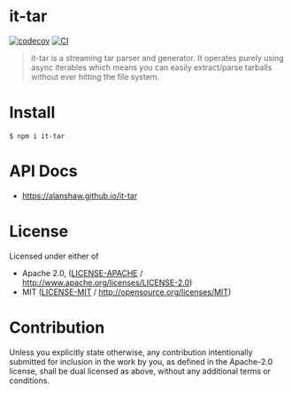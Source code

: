 # it-tar

[![codecov](https://img.shields.io/codecov/c/github/alanshaw/it-tar.svg?style=flat-square)](https://codecov.io/gh/alanshaw/it-tar)
[![CI](https://img.shields.io/github/actions/workflow/status/alanshaw/it-tar/js-test-and-release.yml?branch=master\&style=flat-square)](https://github.com/alanshaw/it-tar/actions/workflows/js-test-and-release.yml?query=branch%3Amaster)

> it-tar is a streaming tar parser and generator. It operates purely using async iterables which means you can easily extract/parse tarballs without ever hitting the file system.

# Install

```console
$ npm i it-tar
```

# API Docs

- <https://alanshaw.github.io/it-tar>

# License

Licensed under either of

- Apache 2.0, ([LICENSE-APACHE](LICENSE-APACHE) / <http://www.apache.org/licenses/LICENSE-2.0>)
- MIT ([LICENSE-MIT](LICENSE-MIT) / <http://opensource.org/licenses/MIT>)

# Contribution

Unless you explicitly state otherwise, any contribution intentionally submitted for inclusion in the work by you, as defined in the Apache-2.0 license, shall be dual licensed as above, without any additional terms or conditions.
